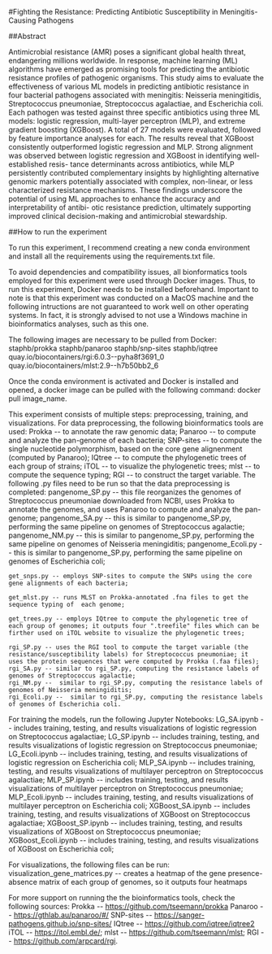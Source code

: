 #Fighting the Resistance: Predicting Antibiotic Susceptibility in Meningitis-Causing Pathogens

##Abstract

Antimicrobial resistance (AMR) poses a significant global health threat, endangering
millions worldwide. In response, machine learning (ML) algorithms have emerged as
promising tools for predicting the antibiotic resistance profiles of pathogenic organisms.
This study aims to evaluate the effectiveness of various ML models in predicting antibiotic
resistance in four bacterial pathogens associated with meningitis: Neisseria meningitidis,
Streptococcus pneumoniae, Streptococcus agalactiae, and Escherichia coli. Each pathogen was
tested against three specific antibiotics using three ML models: logistic regression, multi-layer perceptron (MLP), and extreme gradient boosting (XGBoost). A total of 27 models
were evaluated, followed by feature importance analyses for each. The results reveal that
XGBoost consistently outperformed logistic regression and MLP. Strong alignment was
observed between logistic regression and XGBoost in identifying well-established resis-
tance determinants across antibiotics, while MLP persistently contributed complementary
insights by highlighting alternative genomic markers potentially associated with complex,
non-linear, or less characterized resistance mechanisms. These findings underscore the
potential of using ML approaches to enhance the accuracy and interpretability of antibi-
otic resistance prediction, ultimately supporting improved clinical decision-making and
antimicrobial stewardship.

##How to run the experiment

To run this experiment, I recommend creating a new conda environment and install all the requirements using the requirements.txt file. 

To avoid dependencies and compatibility issues, all bionformatics tools employed for this experiment were used through Docker images. Thus, to run this experiment, Docker needs to be installed beforehand. Important to note is that this experiment was conducted on a MacOS machine and the following intructions are not guaranteed to work well on other operating systems. In fact, it is strongly advised to not use a Windows machine in bioinformatics analyses, such as this one. 

The following images are necessary to be pulled from Docker: 
    staphb/prokka
    staphb/panaroo
    staphb/snp-sites
    staphb/iqtree
    quay.io/biocontainers/rgi:6.0.3--pyha8f3691_0
    quay.io/biocontainers/mlst:2.9--h7b50bb2_6

Once the conda environment is activated and Docker is installed and opened, a docker image can be pulled with the following command: docker pull image_name.

This experiment consists of multiple steps: preprocessing, training, and visualizations. 
For data preprocessing, the following bioinformatics tools are used:
    Prokka -- to annotate the raw genomic data;
    Panaroo -- to compute and analyze the pan-genome of each bacteria;
    SNP-sites -- to compute the single nucleotide polymorphism, based on the core gene alignenment (computed by Panaroo);
    IQtree -- to compute the phylogenetic trees of each group of strains;
    iTOL -- to visualize the phylogenetic trees;
    mlst -- to compute the sequence typing;
    RGI -- to construct the target variable. 
The following .py files need to be run so that the data preprocessing is completed:
    pangenome_SP.py -- this file reorganizes the genomes of Streptococcus pneumoniae downloaded from NCBI, uses Prokka to annotate the genomes, and uses  Panaroo to compute and analyze the pan-genome;
    pangenome_SA.py -- this is similar to pangenome_SP.py, performing the same pipeline on genomes of Streptococcus agalactie;
    pangenome_NM.py -- this is similar to pangenome_SP.py, performing the same pipeline on genomes of Neisseria meningiditis;
    pangenome_Ecoli.py -- this is similar to pangenome_SP.py, performing the same pipeline on genomes of Escherichia coli;
    
    get_snps.py -- employs SNP-sites to compute the SNPs using the core gene alignments of each bacteria;

    get_mlst.py -- runs MLST on Prokka-annotated .fna files to get the sequence typing of  each genome;

    get_trees.py -- employs IQtree to compute the phylogenetic tree of each group of genomes; it outputs four ".treefile" files which can be firther used on iTOL website to visualize the phylogenetic trees;

    rgi_SP.py -- uses the RGI tool to compute the target variable (the resistance/susceptibility labels) for Streptococcus pneumoniae; it uses the protein sequences that were computed by Prokka (.faa files);
    rgi_SA.py -- similar to rgi_SP.py, computing the resistance labels of genomes of Streptococcus agalactie;
    rgi_NM.py --  similar to rgi_SP.py, computing the resistance labels of genomes of Neisseria meningiditis;
    rgi_Ecoli.py --  similar to rgi_SP.py, computing the resistance labels of genomes of Escherichia coli.

For training the models, run the following Jupyter Notebooks:
    LG_SA.ipynb -- includes training, testing, and results visualizations of logistic regression on Streptococcus agalactiae;
    LG_SP.ipynb -- includes training, testing, and results visualizations of logistic regression on Streptococcus pneumoniae;
    LG_Ecoli.ipynb -- includes training, testing, and results visualizations of logistic regression on Escherichia coli;
    MLP_SA.ipynb -- includes training, testing, and results visualizations of multilayer perceptron on Streptococcus agalactiae;
    MLP_SP.ipynb -- includes training, testing, and results visualizations of multilayer perceptron on Streptococcus pneumoniae;
    MLP_Ecoli.ipynb -- includes training, testing, and results visualizations of multilayer perceptron on Escherichia coli;
    XGBoost_SA.ipynb -- includes training, testing, and results visualizations of XGBoost on Streptococcus agalactiae;
    XGBoost_SP.ipynb -- includes training, testing, and results visualizations of XGBoost on Streptococcus pneumoniae;
    XGBoost_Ecoli.ipynb -- includes training, testing, and results visualizations of XGBoost on Escherichia coli;

For visualizations, the following files can be run:
    visualization_gene_matrices.py -- creates a heatmap of the gene presence-absence matrix of each group of genomes, so it outputs four heatmaps


For more support on running the the bioinformatics tools, check the following sources:
    Prokka -- https://github.com/tseemann/prokka 
    Panaroo -- https://gthlab.au/panaroo/#/
    SNP-sites -- https://sanger-pathogens.github.io/snp-sites/
    IQtree -- https://github.com/iqtree/iqtree2
    iTOL -- https://itol.embl.de/;
    mlst -- https://github.com/tseemann/mlst;
    RGI -- https://github.com/arpcard/rgi.
